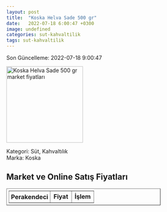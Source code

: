 ```yaml
---
layout: post
title:  "Koska Helva Sade 500 gr"
date:   2022-07-18 6:00:47 +0300
image: undefined
categories: sut-kahvaltilik
tags: sut-kahvaltilik
---
```


Son Güncelleme: 2022-07-18 9:00:47

<img src="undefined" width="200" alt="Koska Helva Sade 500 gr market fiyatları" />

Kategori: Süt, Kahvaltılık
<br />
Marka: Koska

<h2>Market ve Online Satış Fiyatları</h2>

<table border="1" style="padding: 5px;width:80%;">
  <tr>
    <td style="padding: 5px;"><strong>Perakendeci</strong></td>
    <td><strong>Fiyat</strong></td>
    <td><strong>İşlem</strong></td>
  </tr>
  
</table>
